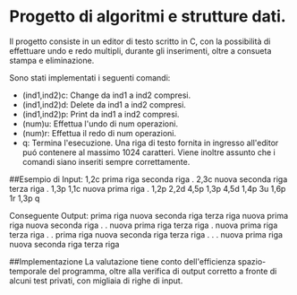 # Progetto di algoritmi e strutture dati.
Il progetto consiste in un editor di testo scritto in C, con la possibilità di effettuare undo e redo multipli, durante gli inserimenti, oltre a consueta stampa e eliminazione.

Sono stati implementati i seguenti comandi:
  * (ind1,ind2)c: Change da ind1 a ind2 compresi.
  * (ind1,ind2)d: Delete da ind1 a ind2 compresi.
  * (ind1,ind2)p: Print da ind1 a ind2 compresi.
  * (num)u: Effettua l'undo di num operazioni.
  * (num)r: Effettua il redo di num operazioni.
  * q: Termina l'esecuzione.
Una riga di testo fornita in ingresso all'editor puó contenere al massimo 1024 caratteri.
Viene inoltre assunto che i comandi siano inseriti sempre correttamente.

##Esempio di Input:
1,2c
prima riga
seconda riga
.
2,3c
nuova seconda riga
terza riga
.
1,3p
1,1c
nuova prima riga
.
1,2p
2,2d
4,5p
1,3p
4,5d
1,4p
3u
1,6p
1r
1,3p
q

Conseguente Output:
prima riga
nuova seconda riga
terza riga
nuova prima riga
nuova seconda riga
.
.
nuova prima riga
terza riga
.
nuova prima riga
terza riga
.
.
prima riga
nuova seconda riga
terza riga
.
.
.
nuova prima riga
nuova seconda riga
terza riga

##Implementazione
La valutazione tiene conto dell'efficienza spazio-temporale del programma, oltre alla verifica di output corretto a fronte di alcuni test privati, con migliaia di righe di input.
